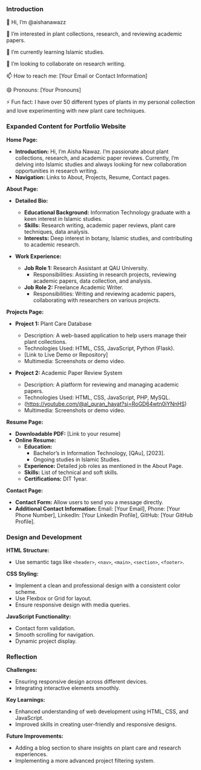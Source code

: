 ### Introduction

👋 Hi, I’m @aishanawazz

👀 I’m interested in plant collections, research, and reviewing academic papers.

🌱 I’m currently learning Islamic studies.

💞️ I’m looking to collaborate on research writing.

📫 How to reach me: [Your Email or Contact Information]

😄 Pronouns: [Your Pronouns]

⚡ Fun fact: I have over 50 different types of plants in my personal collection and love experimenting with new plant care techniques.

### Expanded Content for Portfolio Website

**Home Page:**
- **Introduction:** Hi, I’m Aisha Nawaz. I’m passionate about plant collections, research, and academic paper reviews. Currently, I’m delving into Islamic studies and always looking for new collaboration opportunities in research writing.
- **Navigation:** Links to About, Projects, Resume, Contact pages.

**About Page:**
- **Detailed Bio:** 
  - **Educational Background:** Information Technology graduate with a keen interest in Islamic studies.
  - **Skills:** Research writing, academic paper reviews, plant care techniques, data analysis.
  - **Interests:** Deep interest in botany, Islamic studies, and contributing to academic research.

- **Work Experience:** 
  - **Job Role 1:** Research Assistant at QAU University.
    - Responsibilities: Assisting in research projects, reviewing academic papers, data collection, and analysis.
  - **Job Role 2:** Freelance Academic Writer.
    - Responsibilities: Writing and reviewing academic papers, collaborating with researchers on various projects.

**Projects Page:**
- **Project 1:** Plant Care Database
  - Description: A web-based application to help users manage their plant collections.
  - Technologies Used: HTML, CSS, JavaScript, Python (Flask).
  - [Link to Live Demo or Repository]
  - Multimedia: Screenshots or demo video.

- **Project 2:** Academic Paper Review System
  - Description: A platform for reviewing and managing academic papers.
  - Technologies Used: HTML, CSS, JavaScript, PHP, MySQL.
  - (https://youtube.com/@al_quran_hayat?si=RoGD64wtn0iYNnHS)
  - Multimedia: Screenshots or demo video.

**Resume Page:**
- **Downloadable PDF:** [Link to your resume]
- **Online Resume:**
  - **Education:** 
    - Bachelor’s in Information Technology, [QAu], [2023].
    - Ongoing studies in Islamic Studies.
  - **Experience:** Detailed job roles as mentioned in the About Page.
  - **Skills:** List of technical and soft skills.
  - **Certifications:** DIT 1year.

**Contact Page:**
- **Contact Form:** Allow users to send you a message directly.
- **Additional Contact Information:** Email: [Your Email], Phone: [Your Phone Number], LinkedIn: [Your LinkedIn Profile], GitHub: [Your GitHub Profile].

### Design and Development

**HTML Structure:**
- Use semantic tags like `<header>`, `<nav>`, `<main>`, `<section>`, `<footer>`.

**CSS Styling:**
- Implement a clean and professional design with a consistent color scheme.
- Use Flexbox or Grid for layout.
- Ensure responsive design with media queries.

**JavaScript Functionality:**
- Contact form validation.
- Smooth scrolling for navigation.
- Dynamic project display.

### Reflection

**Challenges:**
- Ensuring responsive design across different devices.
- Integrating interactive elements smoothly.

**Key Learnings:**
- Enhanced understanding of web development using HTML, CSS, and JavaScript.
- Improved skills in creating user-friendly and responsive designs.

**Future Improvements:**
- Adding a blog section to share insights on plant care and research experiences.
- Implementing a more advanced project filtering system.

